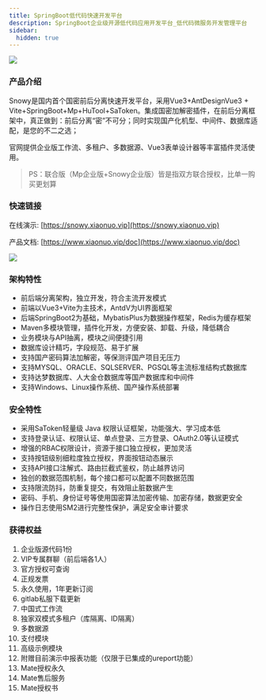 ```yaml
---
title: SpringBoot低代码快速开发平台
description: SpringBoot企业级开源低代码应用开发平台_低代码微服务开发管理平台
sidebar:
  hidden: true
---
```


<img align="center" src="/images/content/springboot.webp"/>

### 产品介绍

Snowy是国内首个国密前后分离快速开发平台，采用Vue3+AntDesignVue3 + Vite+SpringBoot+Mp+HuTool+SaToken。集成国密加解密插件，在前后分离框架中，真正做到：前后分离“密”不可分；同时实现国产化机型、中间件、数据库适配，是您的不二之选；

官网提供企业版工作流、多租户、多数据源、Vue3表单设计器等丰富插件灵活使用。

> PS：联合版（Mp企业版+Snowy企业版）皆是指双方联合授权，比单一购买更划算

### 快速链接

在线演示: [https://snowy.xiaonuo.vip](https://snowy.xiaonuo.vip)

产品文档: [https://www.xiaonuo.vip/doc](https://www.xiaonuo.vip/doc)

![](https://pan.xiaonuo.vip/?explorer/share/file&hash=87aezjDgKhZAtVBvlw0lkiiLfz6MmgIF3Q4aRp6B9pjbP10oHPz4QXrR&name=/admin_index_01.0edb73a4.png)

### 架构特性

- 前后端分离架构，独立开发，符合主流开发模式
- 前端以Vue3+Vite为主技术，AntdV为UI界面框架
- 后端SpringBoot2为基础，MybatisPlus为数据操作框架，Redis为缓存框架
- Maven多模块管理，插件化开发，方便安装、卸载、升级，降低耦合
- 业务模块与API抽离，模块之间便捷引用
- 数据库设计精巧，字段规范、易于扩展
- 支持国产密码算法加解密，等保测评国产项目无压力
- 支持MYSQL、ORACLE、SQLSERVER、PGSQL等主流标准结构式数据库
- 支持达梦数据库、人大金仓数据库等国产数据库和中间件
- 支持Windows、Linux操作系统、国产操作系统部署

### 安全特性

- 采用SaToken轻量级 Java 权限认证框架，功能强大、学习成本低
- 支持登录认证、权限认证、单点登录、三方登录、OAuth2.0等认证模式
- 增强的RBAC权限设计，资源于接口独立授权，更加灵活
- 支持按钮级别细粒度独立授权，界面按钮动态展示
- 支持API接口注解式、路由拦截式鉴权，防止越界访问
- 独创的数据范围机制，每个接口都可以配置不同数据范围
- 支持限流防抖，防重复提交，有效阻止脏数据产生
- 密码、手机、身份证号等使用国密算法加密传输、加密存储，数据更安全
- 操作日志使用SM2进行完整性保护，满足安全审计要求

### 获得权益

1. 企业版源代码1份
2. VIP专属群聊（前后端各1人）
3. 官方授权可查询
4. 正规发票
5. 永久使用，1年更新订阅
6. gitlab私服下载更新
7. 中国式工作流
8. 独家双模式多租户（库隔离、ID隔离）
9. 多数据源
10. 支付模块
11. 高级示例模块
12. 附赠目前演示中报表功能（仅限于已集成的ureport功能）
13. Mate授权永久
14. Mate售后服务
15. Mate授权书
